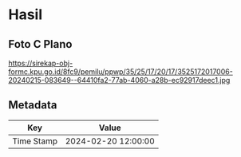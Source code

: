 # Hasil

## Foto C Plano

https://sirekap-obj-formc.kpu.go.id/8fc9/pemilu/ppwp/35/25/17/20/17/3525172017006-20240215-083649--64410fa2-77ab-4060-a28b-ec92917deec1.jpg


## Metadata

| Key        | Value               |
| ---------- | ------------------- |
| Time Stamp | 2024-02-20 12:00:00 |



